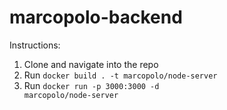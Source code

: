 # marcopolo-backend

Instructions:

1. Clone and navigate into the repo
2. Run <code>docker build . -t marcopolo/node-server</code>
3. Run <code>docker run -p 3000:3000 -d marcopolo/node-server</code>
